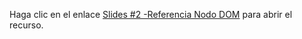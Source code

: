 Haga clic en el enlace [Slides #2 -Referencia Nodo DOM](https://developer.mozilla.org/es/docs/Web/API/Node) para abrir el recurso.